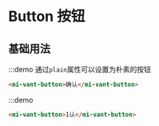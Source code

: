 # Button 按钮

## 基础用法

:::demo 通过`plain`属性可以设置为朴素的按钮



```html
<mi-vant-button>确认</mi-vant-button>
```

:::demo

```html
<mi-vant-button>1认</mi-vant-button>
```

